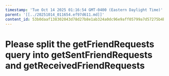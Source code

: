 ```yaml
---
timestamp: 'Tue Oct 14 2025 01:16:54 GMT-0400 (Eastern Daylight Time)'
parent: '[[../20251014_011654.ef97d611.md]]'
content_id: 53b0daaf138302043d78d27b8e1ab324a0dc96e9aff05799a7d57275b4ba27c7
---
```


# Please split the getFriendRequests query into getSentFriendRequests and getReceivedFriendRequests
